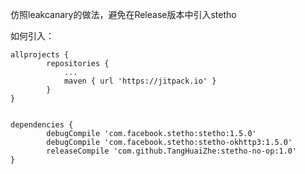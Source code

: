 仿照leakcanary的做法，避免在Release版本中引入stetho



如何引入：

    allprojects {
    		repositories {
    			...
    			maven { url 'https://jitpack.io' }
    		}
    }
    
    
    dependencies {
            debugCompile 'com.facebook.stetho:stetho:1.5.0'
            debugCompile 'com.facebook.stetho:stetho-okhttp3:1.5.0'
            releaseCompile 'com.github.TangHuaiZhe:stetho-no-op:1.0'
    }
    



